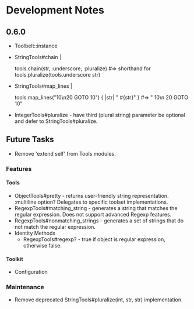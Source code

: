 # Development Notes

## 0.6.0

- Toolbelt::instance
- StringTools#chain |

  tools.chain(str, :underscore, :pluralize)
  #=> shorthand for tools.pluralize(tools.underscore str)

- StringTools#map_lines |

  tools.map_lines("10\n20 GOTO 10") { |str| "  #{str}" }
  #=> "  10\n  20 GOTO 10"

- IntegerTools#pluralize - have third (plural string) parameter be optional and defer to StringTools#pluralize.

## Future Tasks

- Remove 'extend self' from Tools modules.

### Features

#### Tools

- ObjectTools#pretty - returns user-friendly string representation. :multiline option? Delegates to specific toolset implementations.
- RegexpTools#matching_string - generates a string that matches the regular expression. Does not support advanced Regexp features.
- RegexpTools#nonmatching_strings - generates a set of strings that do not match the regular expression.
- Identity Methods
  - RegexpTools#regexp? - true if object is regular expression, otherwise false.

#### Toolkit

- Configuration

### Maintenance

- Remove deprecated StringTools#pluralize(int, str, str) implementation.
